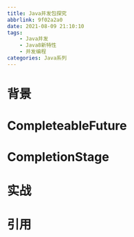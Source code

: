 ```yaml
---
title: Java并发包探究
abbrlink: 9f02a2a0
date: 2021-08-09 21:10:10
tags:
    - Java并发
    - Java8新特性
    - 并发编程
categories: Java系列
---
```


# 背景

# CompleteableFuture

# CompletionStage

# 实战

# 引用